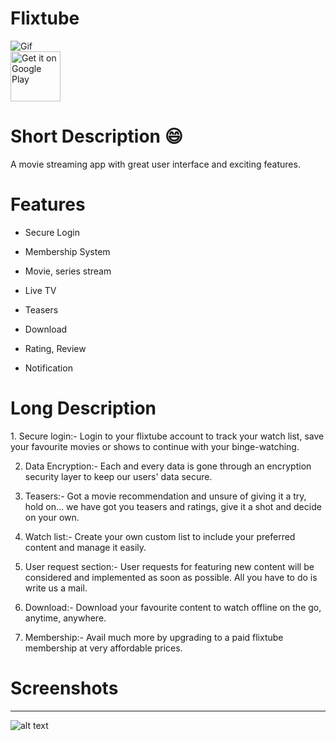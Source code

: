 # Flixtube
![Gif](https://1.bp.blogspot.com/-ixDVS-juYWQ/X2zvL2e4_HI/AAAAAAAAABA/IoRtP1s4PzwNWNz6b3HuHECcA-l3H9FSgCNcBGAsYHQ/s600/intro.gif)
<br>
<a id="raw-url" href="https://flixtube.s3.ap-south-1.amazonaws.com/Files/app-release.apk"><img alt="Get it on Google Play" height="80" src="https://camo.githubusercontent.com/59c5c810fc8363f8488c3a36fc78f89990d13e99/68747470733a2f2f706c61792e676f6f676c652e636f6d2f696e746c2f656e5f75732f6261646765732f696d616765732f67656e657269632f656e5f62616467655f7765625f67656e657269632e706e67" data-canonical-src="https://play.google.com/intl/en_us/badges/images/generic/en_badge_web_generic.png" style="max-width:100%;"></a>
<h1>Short Description 😄</h1>
A movie streaming app with great user interface and exciting features. 
<h1>Features</h1>
<ul>
<li><p>Secure Login</li>
<li><p>Membership System</li>
<li><p>Movie, series stream</li>
<li><p>Live TV</li>
<li><p>Teasers</li>
<li><p>Download</li>
<li><p>Rating, Review </li>
<li><p>Notification</li>
</ul>
<h1>Long Description</h1>
1. Secure login:- Login to your flixtube account to track your watch list, save your favourite movies or shows to continue with your binge-watching.

2. Data Encryption:- Each and every data is gone through an encryption security layer to keep our users' data secure.

3. Teasers:- Got a movie recommendation and unsure of giving it a try, hold on… we have got you teasers and ratings, give it a shot and decide on your own.

4. Watch list:- Create your own custom list to include your preferred content and manage it easily.

5. User request section:- User requests for featuring new content will be considered and implemented as soon as possible. All you have to do is write us a mail.

6. Download:- Download your favourite content to watch offline on the go, anytime, anywhere.

7. Membership:- Avail much more by upgrading to a paid flixtube membership at very affordable prices.
<h1>Screenshots</h1>

   ---
   
![alt text](https://1.bp.blogspot.com/-K7Fbbvx7kfI/X2zrqhJtAOI/AAAAAAAAAA0/iCeZ3P7hYkgGuRSifT1InD7asIzvUKjgQCNcBGAsYHQ/s1200/image1.png)
